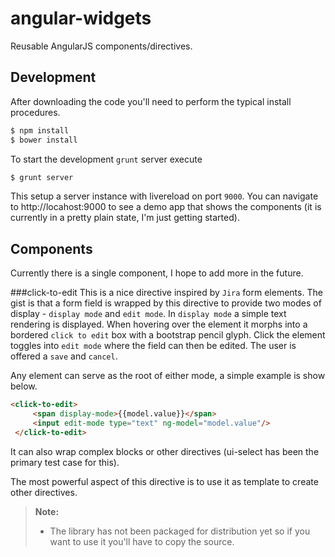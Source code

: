 angular-widgets
===============

Reusable AngularJS components/directives.

Development
-----------------
After downloading the code you'll need to perform the typical install procedures.
```bash
$ npm install
$ bower install
```

To start the development ```grunt``` server execute
```bash
$ grunt server
```
This setup a server instance with livereload on port ```9000```. You can navigate to http://locahost:9000 to see a demo app that shows the components (it is currently in a pretty plain state, I'm just getting started).

Components
----------------
Currently there is a single component, I hope to add more in the future.

###click-to-edit
This is a nice directive inspired by ```Jira``` form elements. The gist is that a form field is wrapped by this directive to provide two modes of display - ```display mode``` and ```edit mode```.  In ```display mode``` a simple text rendering is displayed. When hovering over the element it morphs into a bordered ```click to edit``` box with a bootstrap pencil glyph. Click the element toggles into ```edit mode``` where the field can then be edited. The user is offered a ```save``` and ```cancel```.

Any element can serve as the root of either mode, a simple example is show below.
```html
<click-to-edit>
     <span display-mode>{{model.value}}</span>
     <input edit-mode type="text" ng-model="model.value"/>
 </click-to-edit>
```
It can also wrap complex blocks or other directives (ui-select has been the primary test case for this).
 
The most powerful aspect of this directive is to use it as template to create other directives.

> **Note:**
> - The library has not been packaged for distribution yet so if you want to use it you'll have to copy the source.